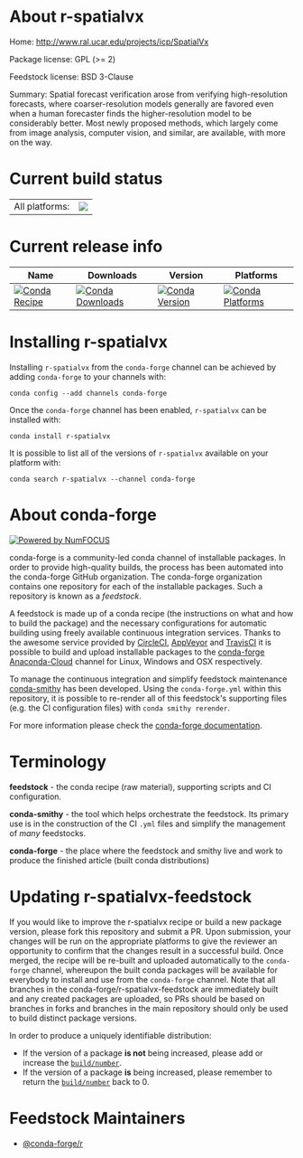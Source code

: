 About r-spatialvx
=================

Home: http://www.ral.ucar.edu/projects/icp/SpatialVx

Package license: GPL (>= 2)

Feedstock license: BSD 3-Clause

Summary: Spatial forecast verification arose from verifying high-resolution forecasts, where coarser-resolution models generally are favored even when a human forecaster finds the higher-resolution model to be considerably better.  Most newly proposed methods, which largely come from image analysis, computer vision, and similar, are available, with more on the way.



Current build status
====================


<table><tr><td>All platforms:</td>
    <td>
      <a href="https://dev.azure.com/conda-forge/feedstock-builds/_build/latest?definitionId=5290&branchName=master">
        <img src="https://dev.azure.com/conda-forge/feedstock-builds/_apis/build/status/r-spatialvx-feedstock?branchName=master">
      </a>
    </td>
  </tr>
</table>

Current release info
====================

| Name | Downloads | Version | Platforms |
| --- | --- | --- | --- |
| [![Conda Recipe](https://img.shields.io/badge/recipe-r--spatialvx-green.svg)](https://anaconda.org/conda-forge/r-spatialvx) | [![Conda Downloads](https://img.shields.io/conda/dn/conda-forge/r-spatialvx.svg)](https://anaconda.org/conda-forge/r-spatialvx) | [![Conda Version](https://img.shields.io/conda/vn/conda-forge/r-spatialvx.svg)](https://anaconda.org/conda-forge/r-spatialvx) | [![Conda Platforms](https://img.shields.io/conda/pn/conda-forge/r-spatialvx.svg)](https://anaconda.org/conda-forge/r-spatialvx) |

Installing r-spatialvx
======================

Installing `r-spatialvx` from the `conda-forge` channel can be achieved by adding `conda-forge` to your channels with:

```
conda config --add channels conda-forge
```

Once the `conda-forge` channel has been enabled, `r-spatialvx` can be installed with:

```
conda install r-spatialvx
```

It is possible to list all of the versions of `r-spatialvx` available on your platform with:

```
conda search r-spatialvx --channel conda-forge
```


About conda-forge
=================

[![Powered by NumFOCUS](https://img.shields.io/badge/powered%20by-NumFOCUS-orange.svg?style=flat&colorA=E1523D&colorB=007D8A)](http://numfocus.org)

conda-forge is a community-led conda channel of installable packages.
In order to provide high-quality builds, the process has been automated into the
conda-forge GitHub organization. The conda-forge organization contains one repository
for each of the installable packages. Such a repository is known as a *feedstock*.

A feedstock is made up of a conda recipe (the instructions on what and how to build
the package) and the necessary configurations for automatic building using freely
available continuous integration services. Thanks to the awesome service provided by
[CircleCI](https://circleci.com/), [AppVeyor](https://www.appveyor.com/)
and [TravisCI](https://travis-ci.org/) it is possible to build and upload installable
packages to the [conda-forge](https://anaconda.org/conda-forge)
[Anaconda-Cloud](https://anaconda.org/) channel for Linux, Windows and OSX respectively.

To manage the continuous integration and simplify feedstock maintenance
[conda-smithy](https://github.com/conda-forge/conda-smithy) has been developed.
Using the ``conda-forge.yml`` within this repository, it is possible to re-render all of
this feedstock's supporting files (e.g. the CI configuration files) with ``conda smithy rerender``.

For more information please check the [conda-forge documentation](https://conda-forge.org/docs/).

Terminology
===========

**feedstock** - the conda recipe (raw material), supporting scripts and CI configuration.

**conda-smithy** - the tool which helps orchestrate the feedstock.
                   Its primary use is in the construction of the CI ``.yml`` files
                   and simplify the management of *many* feedstocks.

**conda-forge** - the place where the feedstock and smithy live and work to
                  produce the finished article (built conda distributions)


Updating r-spatialvx-feedstock
==============================

If you would like to improve the r-spatialvx recipe or build a new
package version, please fork this repository and submit a PR. Upon submission,
your changes will be run on the appropriate platforms to give the reviewer an
opportunity to confirm that the changes result in a successful build. Once
merged, the recipe will be re-built and uploaded automatically to the
`conda-forge` channel, whereupon the built conda packages will be available for
everybody to install and use from the `conda-forge` channel.
Note that all branches in the conda-forge/r-spatialvx-feedstock are
immediately built and any created packages are uploaded, so PRs should be based
on branches in forks and branches in the main repository should only be used to
build distinct package versions.

In order to produce a uniquely identifiable distribution:
 * If the version of a package **is not** being increased, please add or increase
   the [``build/number``](https://conda.io/docs/user-guide/tasks/build-packages/define-metadata.html#build-number-and-string).
 * If the version of a package **is** being increased, please remember to return
   the [``build/number``](https://conda.io/docs/user-guide/tasks/build-packages/define-metadata.html#build-number-and-string)
   back to 0.

Feedstock Maintainers
=====================

* [@conda-forge/r](https://github.com/conda-forge/r/)

